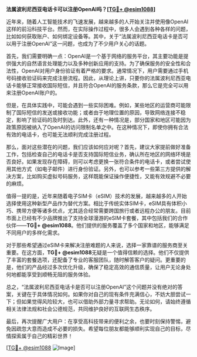 **法属波利尼西亚电话卡可以注册OpenAI吗？[[TG💪+ @esim1088](https://t.me/s/esim1088)]**

近年来，随着人工智能技术的飞速发展，越来越多的人开始关注并使用像OpenAI这样的前沿科技平台。然而，在实际操作过程中，很多人会遇到各种各样的问题，比如如何获取账户、如何绑定设备等。其中，关于“法属波利尼西亚电话卡是否可以用于注册OpenAI”这一问题，也成为了不少用户关心的话题。

首先，我们需要明确一点：OpenAI是一个基于网络的服务平台，其主要功能是提供强大的自然语言处理能力以及多种创新应用的支持。为了确保服务的安全性和合法性，OpenAI对用户身份验证有着严格的要求。通常情况下，用户需要通过手机号码接收验证码来完成注册流程。因此，从理论上讲，只要你的法属波利尼西亚电话卡能够正常接收国际短信，并且符合OpenAI的服务条款，那么它是完全可以用来注册OpenAI账户的。

但是，在具体实践中，可能会遇到一些实际困难。例如，某些地区的运营商可能限制了国际短信的发送或接收功能；或者由于地理位置的原因，导致网络连接不稳定，影响了验证码的及时到达。此外，还有一种情况是，部分国家和地区可能因为政策原因被纳入了OpenAI的访问限制名单之中。在这种情况下，即使你拥有合法有效的电话卡，也可能无法顺利完成注册过程。

那么，面对这些潜在的问题，我们应该如何应对呢？首先，建议大家提前做好准备工作，包括检查自己的电话卡是否支持国际短信业务，确认所在地区的网络环境是否良好。如果发现存在障碍，则可以考虑更换一张符合条件的电话卡，或者尝试使用其他方式（如电子邮件）进行身份验证。另外，也可以参考一些第三方提供的解决方案，比如购买虚拟号码服务，这样既能保证操作便捷性，又能有效规避不必要的麻烦。

值得一提的是，近年来随着电子SIM卡（eSIM）技术的发展，越来越多的人开始选择使用这种新型产品作为替代方案。相比于传统实体SIM卡，eSIM具有体积小巧、携带方便等诸多优点，尤其适合经常需要跨国旅行或者远程办公的朋友。目前市面上已经有不少品牌推出了支持全球漫游的eSIM卡套餐，其中包括我们的合作伙伴——**TG💪+ @esim1088**。他们提供的服务覆盖了多个国家和地区，能够满足不同用户的多样化需求。

对于那些希望通过eSIM卡来解决注册难题的人来说，选择一家靠谱的服务商至关重要。在这方面，**TG💪+ @esim1088**无疑是一个值得信赖的选择。他们不仅提供了丰富的套餐选项，还配备了专业的客服团队，随时解答客户的疑问。更重要的是，他们的产品经过多次优化升级，确保了稳定高效的通信质量，让用户无论身处何地都能享受到顺畅无阻的服务体验。

总之，“法属波利尼西亚电话卡是否可以注册OpenAI”这个问题并没有绝对的答案，关键在于具体情况如何。如果你对自己的现有条件充满信心，不妨大胆尝试一下；但如果觉得风险较大，也可以借助外部力量寻求帮助。无论如何，请始终遵循相关法律法规和社会公德规范，共同维护良好的互联网生态秩序。

最后，再次提醒广大用户：在享受高科技带来的便利之余，也要时刻保持警惕，避免因疏忽大意而造成不必要的损失。希望每位朋友都能够顺利实现自己的目标，尽情探索属于自己的精彩世界！

[[TG💪+ @esim1088](https://t.me/s/esim1088) ![Image](https://i.postimg.cc/4NQfJmqS/Snipaste-2025-05-13-00-14-12.png)]
